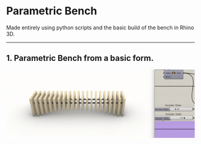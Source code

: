 # Parametric Bench

Made entirely using python scripts and the basic build of the bench in Rhino 3D.

---

## 1. Parametric Bench from a basic form.
![](ParametricBench.gif)
